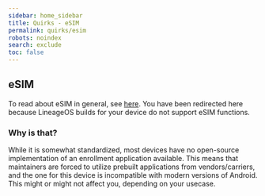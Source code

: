 ```yaml
---
sidebar: home_sidebar
title: Quirks - eSIM
permalink: quirks/esim
robots: noindex
search: exclude
toc: false
---
```


## eSIM

To read about eSIM in general, see [here](https://en.wikipedia.org/wiki/eSIM).
You have been redirected here because LineageOS builds for your device do not support eSIM functions.

### Why is that?

While it is somewhat standardized, most devices have no open-source implementation of an enrollment application available.
This means that maintainers are forced to utilize prebuilt applications from vendors/carriers, and the one for this device is incompatible with modern versions of Android.
This might or might not affect you, depending on your usecase.
